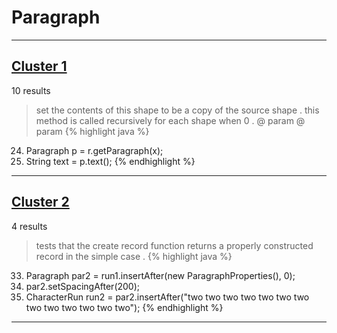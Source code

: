 # Paragraph

***

## [Cluster 1](./1)
10 results
> set the contents of this shape to be a copy of the source shape . this method is called recursively for each shape when 0 . @ param @ param 
{% highlight java %}
24. Paragraph p = r.getParagraph(x);
25. String text = p.text();
{% endhighlight %}

***

## [Cluster 2](./2)
4 results
> tests that the create record function returns a properly constructed record in the simple case . 
{% highlight java %}
33. Paragraph par2 = run1.insertAfter(new ParagraphProperties(), 0);
34. par2.setSpacingAfter(200);
35. CharacterRun run2 = par2.insertAfter("two two two two two two two two two two two two two");
{% endhighlight %}

***

